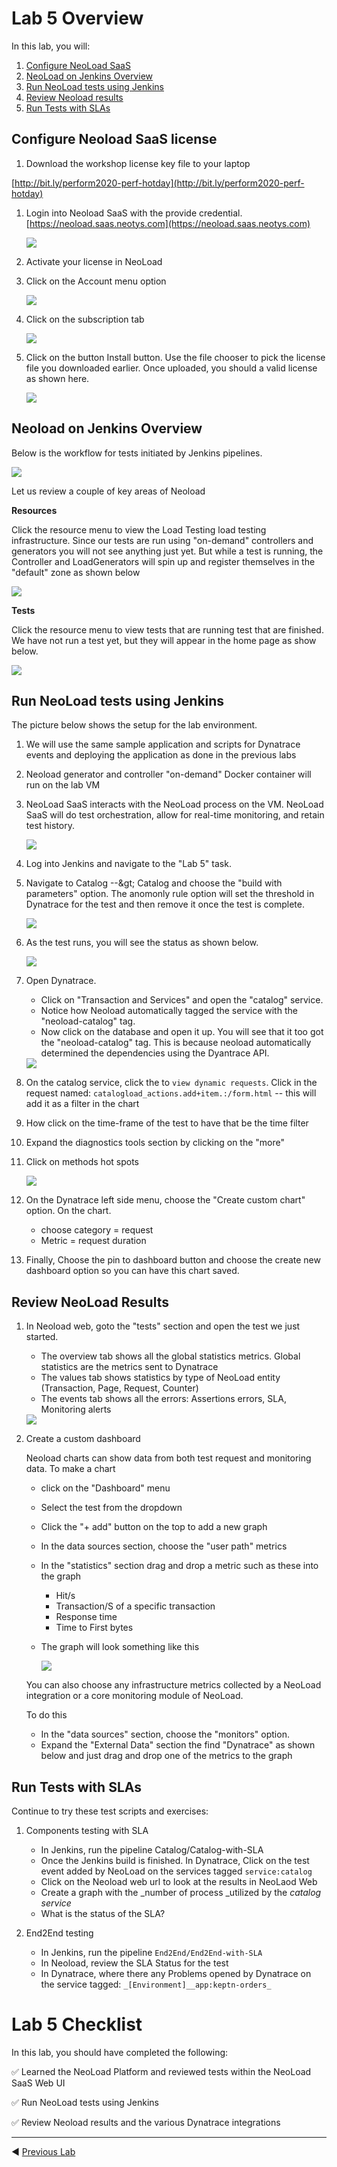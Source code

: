 # Lab 5 Overview

In this lab, you will:

1. [Configure NeoLoad SaaS](#Configure-NeoLoad-SaaS)
1. [NeoLoad on Jenkins Overview](#NeoLoad-on-Jenkins-Overview)
1. [Run NeoLoad tests using Jenkins](#Run-NeoLoad-tests-using-Jenkins)
1. [Review Neoload results](#Review-Neoload-results)
1. [Run Tests with SLAs](#Run-Tests-with-SLAs)

## Configure Neoload SaaS license

1. Download the workshop license key file to your laptop

[http://bit.ly/perform2020-perf-hotday](http://bit.ly/perform2020-perf-hotday)

1. Login into Neoload SaaS with the provide credential.  [https://neoload.saas.neotys.com](https://neoload.saas.neotys.com)

    <img src="images/login.png" >

1. Activate your license in NeoLoad

1. Click on the Account menu option

    <img src="images/account.png" >

1. Click on the subscription tab

    <img src="images/subscription.png" >

1. Click on the button Install button.  Use the file chooser to pick the license file you downloaded earlier.  Once uploaded, you should a valid license as shown here.

    <img src="images/license.png" >

## Neoload on Jenkins Overview

Below is the workflow for tests initiated by Jenkins pipelines.

<img src="images/flow.png" > 

Let us review a couple of key areas of Neoload

**Resources**

Click the resource menu to view the Load Testing load testing infrastructure.  Since our tests are run using "on-demand" controllers and generators you will not see anything just yet.  But while a test is running, the Controller and LoadGenerators will spin up and register themselves in the "default" zone as shown below

<img src="images/test-resources.png" >

**Tests**

Click the resource menu to view tests that are running test that are finished. We have not run a test yet, but they will appear in the home page as show below.

<img src="images/overview.png" >

## Run NeoLoad tests using Jenkins

The picture below shows the setup for the lab environment.

1. We will use the same sample application and scripts for Dynatrace events and deploying the application as done in the previous labs

1. Neoload generator and controller "on-demand" Docker container will run on the lab VM

1. NeoLoad SaaS interacts with the NeoLoad process on the VM. NeoLoad SaaS will do test orchestration, allow for real-time monitoring, and retain test history.

    <img src="images/lab5.png" >

1. Log into Jenkins and navigate to the "Lab 5" task.

1. Navigate to Catalog --\&gt; Catalog and choose the "build with parameters" option.  The anomonly rule option will set the threshold in Dynatrace for the test and then remove it once the test is complete.

    <img src="images/catalog-job.png" >

1. As the test runs, you will see the status as shown below.

    <img src="images/jenkins.png" >

1. Open Dynatrace.

    * Click on "Transaction and Services" and open the "catalog" service.
    * Notice how Neoload automatically tagged the service with the "neoload-catalog" tag.
    * Now click on the database and open it up.  You will see that it too got the "neoload-catalog" tag. This is because neoload automatically determined the dependencies using the Dyantrace API.

    <img src="images/catalog-service.png" >

1. On the catalog service, click the to ```view dynamic requests```. Click in the request named: ```catalogload_actions.add+item.:/form.html```  -- this will add it as a filter in the chart

1. How click on the time-frame of the test to have that be the time filter

1. Expand the diagnostics tools section by clicking on the "more"

1. Click on methods hot spots

    <img src="images/catalog-requests.png" >

1. On the Dynatrace left side menu, choose the "Create custom chart" option.  On the chart.

    * choose category = request
    * Metric = request duration

1. Finally, Choose the pin to dashboard button and choose the create new dashboard option so you can have this chart saved.


## Review NeoLoad Results

1. In Neoload web, goto the "tests" section and open the test we just started.

    * The overview tab shows all the global statistics metrics.  Global statistics are the metrics sent to Dynatrace
    * The values tab shows statistics by type of NeoLoad entity (Transaction, Page, Request, Counter)
    * The events tab shows all the errors: Assertions errors, SLA, Monitoring alerts

    <img src="images/running-test.png" >

1. Create a custom dashboard

    Neoload charts can show data from both test request and monitoring data. To make a chart

    * click on the "Dashboard" menu
    * Select the test from the dropdown
    * Click the "+ add" button on the top to add a new graph
    * In the data sources section, choose the "user path" metrics
    * In the "statistics" section drag and drop a metric such as these into the graph
        * Hit/s
        * Transaction/S of a specific transaction
        * Response time
        * Time to First bytes

    * The graph will look something like this

        <img src="images/dashboard.png" >

    You can also choose any infrastructure metrics collected by a NeoLoad integration or a core monitoring module of NeoLoad.

    To do this
    * In the "data sources" section, choose the "monitors" option.
    * Expand the "External Data" section the find "Dynatrace" as shown below and just drag and drop one of the metrics to the graph

## Run Tests with SLAs

Continue to try these test scripts and exercises:

1. Components testing with SLA

    * In Jenkins, run the pipeline Catalog/Catalog-with-SLA
    * Once the Jenkins build is finished. In Dynatrace, Click on the test event added by NeoLoad on the services tagged ```service:catalog```
    * Click on the Neoload web url to look at the results in NeoLaod Web
    * Create a graph with the _number of process _utilized by the _catalog service_
    * What is the status of the SLA?

1. End2End testing

    * In Jenkins, run the pipeline ```End2End/End2End-with-SLA```
    * In Neoload, review the SLA Status for the test
    * In Dynatrace, where there any Problems opened by Dynatrace on the service tagged: ```_[Environment]__app:keptn-orders_```

# Lab 5 Checklist

In this lab, you should have completed the following:

:white_check_mark: Learned the NeoLoad Platform and reviewed tests within the NeoLoad SaaS Web UI

:white_check_mark: Run NeoLoad tests using Jenkins

:white_check_mark: Review Neoload results and the various Dynatrace integrations

<hr>

:arrow_backward: [Previous Lab](../lab4)